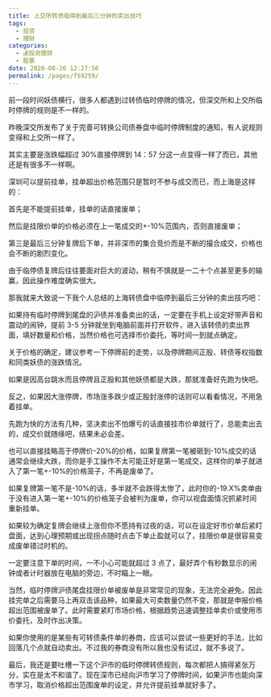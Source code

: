 ```yaml
---
title: 上交所转债临停到最后三分钟的卖出技巧
tags: 
  - 投资
  - 理财
categories: 
  - 💰投资理财
  - 股票
date: 2020-08-26 12:27:56
permalink: /pages/f59259/
---
```


前一段时间妖债横行，很多人都遇到过转债临时停牌的情况，但深交所和上交所临时停牌的规则是不一样的。



昨晚深交所发布了关于完善可转换公司债券盘中临时停牌制度的通知，有人说规则变得和上交所一样了。



其实主要是涨跌幅超过 30%直接停牌到 14：57 分这一点变得一样了而已，其他还是有很多不一样啊。



深圳可以提前挂单，挂单超出价格范围只是暂时不参与成交而已，而上海是这样的：



首先是不能提前挂单，挂单的话直接废单；



然后是挂限价单的价格必须在上一笔成交的+-10%范围内，否则直接废单；



第三是最后三分钟复牌后下单，并非深市的集合竞价而是不断的撮合成交，价格也会不断的剧烈变化。



由于临停债复牌后往往要面对巨大的波动，稍有不慎就是一二十个点甚至更多的输赢，因此操作难度确实很大。



那我就来大致说一下我个人总结的上海转债盘中临停到最后三分钟的卖出技巧吧：



如果持有临时停牌到尾盘的沪债并准备卖出的话，一定要在手机上设定好带声音和震动的闹钟，提前 3-5 分钟就坐到电脑前面并打开软件，进入该转债的卖出界面，填好数量和价格，当然价格也可选择市价委托，等时间一到就点确定。



关于价格的确定，建议参考一下停牌前的走势，以及停牌期间正股、转债等权指数和同类妖债的涨跌情况。



如果是因高台跳水而且停牌且正股和其他妖债都是大跌，那就准备好先跑为快吧。



反之，如果因大涨停牌，市场涨多跌少或正股封涨停的话则可以看看情况，不用急着挂单。



先跑为快的方法有几种，坚决卖出不怕爆亏的话直接挂市价单就行了，总能卖出去的，成交价就随缘吧，结果未必会差。



也可以直接挂略高于停牌价-20%的价格，如果复牌第一笔被砸到-10%成交的话通常会继续大跌，而你是手工操作不太可能正好是第一笔成交，这样你的单子就进入了第一笔+-10%的价格笼子，不再是废单了。



如果复牌第一笔不是-10%的话，多半就不会跌得太惨了，此时你的-19.X%卖单由于没有进入第一笔+-10%的价格笼子会被判为废单，你可以视盘面情况抓紧时间重新挂单。



如果较为确定复牌会继续上涨但你不愿持有过夜的话，可以在设定好市价单后紧盯盘面，达到心理预期或出现拐点随时点击下单止盈就可以了，挂限价单是很容易变成废单错过时机的。



一定要注意下单的时间，一不小心可能就超过 3 点了，最好弄个有秒数显示的闹钟或者计时器放在电脑的旁边，不时瞄上一眼。



当然，临时停牌沪债尾盘挂限价单被废单是非常常见的现象，无法完全避免。因此挂完单之后需要马上再双击该品种，如果最大可卖数量仍然不变，那就是申报价格超出范围被废单了。此时需要紧盯市场价格，根据趋势迅速调整挂单卖价或使用市价委托，及时作出决策。



如果你使用的是某些有可转债条件单的券商，应该可以尝试一些更好的手法，比如回落几个点就自动卖出。不过我的券商没有所以我也没有试过，就不多说了。



最后，我还是要吐槽一下这个沪市的临时停牌转债规则，每次都把人搞得紧张万分，实在是太不和谐了。现在深市已经向沪市学习了停牌时间，如果沪市也能向深市学习，取消价格超出范围废单的设定，并允许提前挂单就好多了。